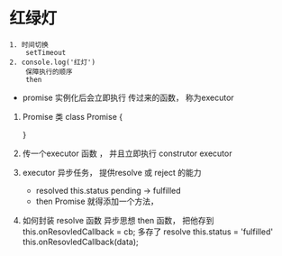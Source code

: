 # 红绿灯
    1. 时间切换
        setTimeout
    2. console.log('红灯')
        保障执行的顺序
        then  

- promise 实例化后会立即执行 传过来的函数， 称为executor 

1. Promise 类 
    class  Promise {

    }
2. 传一个executor 函数 ， 并且立即执行 
    construtor  executor 
3. executor 异步任务， 提供resolve  或 reject 的能力
    - resolved   this.status pending -> fulfilled 
    - then Promise 就得添加一个方法， 
4. 如何封装 resolve 函数   异步思想
    then  函数， 把他存到  
    this.onResovledCallback = cb;  多存了 
    resolve  this.status = 'fulfilled'
    this.onResovledCallback(data);
